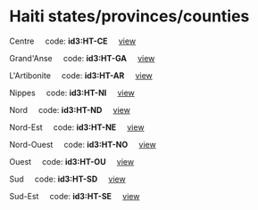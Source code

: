 # Haiti states/provinces/counties
Centre&nbsp;&nbsp;&nbsp;&nbsp;&nbsp;code: **id3:HT-CE**&nbsp;&nbsp;&nbsp;&nbsp;&nbsp;[view](../../export/geojson/medium/id3/ht/ce.geojson)&nbsp;&nbsp;&nbsp;&nbsp;&nbsp;


Grand'Anse&nbsp;&nbsp;&nbsp;&nbsp;&nbsp;code: **id3:HT-GA**&nbsp;&nbsp;&nbsp;&nbsp;&nbsp;[view](../../export/geojson/medium/id3/ht/ga.geojson)&nbsp;&nbsp;&nbsp;&nbsp;&nbsp;


L'Artibonite&nbsp;&nbsp;&nbsp;&nbsp;&nbsp;code: **id3:HT-AR**&nbsp;&nbsp;&nbsp;&nbsp;&nbsp;[view](../../export/geojson/medium/id3/ht/ar.geojson)&nbsp;&nbsp;&nbsp;&nbsp;&nbsp;


Nippes&nbsp;&nbsp;&nbsp;&nbsp;&nbsp;code: **id3:HT-NI**&nbsp;&nbsp;&nbsp;&nbsp;&nbsp;[view](../../export/geojson/medium/id3/ht/ni.geojson)&nbsp;&nbsp;&nbsp;&nbsp;&nbsp;


Nord&nbsp;&nbsp;&nbsp;&nbsp;&nbsp;code: **id3:HT-ND**&nbsp;&nbsp;&nbsp;&nbsp;&nbsp;[view](../../export/geojson/medium/id3/ht/nd.geojson)&nbsp;&nbsp;&nbsp;&nbsp;&nbsp;


Nord-Est&nbsp;&nbsp;&nbsp;&nbsp;&nbsp;code: **id3:HT-NE**&nbsp;&nbsp;&nbsp;&nbsp;&nbsp;[view](../../export/geojson/medium/id3/ht/ne.geojson)&nbsp;&nbsp;&nbsp;&nbsp;&nbsp;


Nord-Ouest&nbsp;&nbsp;&nbsp;&nbsp;&nbsp;code: **id3:HT-NO**&nbsp;&nbsp;&nbsp;&nbsp;&nbsp;[view](../../export/geojson/medium/id3/ht/no.geojson)&nbsp;&nbsp;&nbsp;&nbsp;&nbsp;


Ouest&nbsp;&nbsp;&nbsp;&nbsp;&nbsp;code: **id3:HT-OU**&nbsp;&nbsp;&nbsp;&nbsp;&nbsp;[view](../../export/geojson/medium/id3/ht/ou.geojson)&nbsp;&nbsp;&nbsp;&nbsp;&nbsp;


Sud&nbsp;&nbsp;&nbsp;&nbsp;&nbsp;code: **id3:HT-SD**&nbsp;&nbsp;&nbsp;&nbsp;&nbsp;[view](../../export/geojson/medium/id3/ht/sd.geojson)&nbsp;&nbsp;&nbsp;&nbsp;&nbsp;


Sud-Est&nbsp;&nbsp;&nbsp;&nbsp;&nbsp;code: **id3:HT-SE**&nbsp;&nbsp;&nbsp;&nbsp;&nbsp;[view](../../export/geojson/medium/id3/ht/se.geojson)&nbsp;&nbsp;&nbsp;&nbsp;&nbsp;

